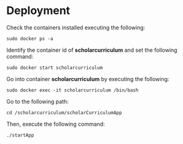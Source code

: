 # Deployment
  Check the containers installed executing the following:
    
    sudo docker ps -a

  Identify the container id of **scholarcurriculum** and set the following command:
    
    sudo docker start scholarcurriculum

  Go into container **scholarcurriculum** by executing the following:
    
    sudo docker exec -it scholarcurriculum /bin/bash

  Go to the following path:
    
    cd /scholarcurriculum/scholarCurriculumApp

  Then, execute the following command:
    
    ./startApp
